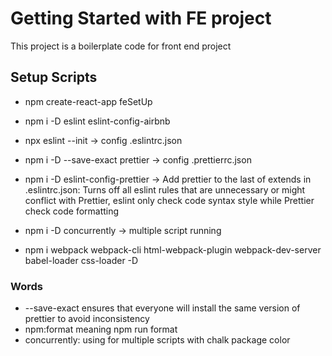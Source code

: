 # Getting Started with FE project

This project is a boilerplate code for front end project

## Setup Scripts

- npm create-react-app feSetUp
- npm i -D eslint eslint-config-airbnb
- npx eslint --init -> config .eslintrc.json
- npm i -D --save-exact prettier -> config .prettierrc.json
- npm i -D eslint-config-prettier -> Add prettier to the last of extends in .eslintrc.json:
Turns off all eslint rules that are unnecessary or might conflict with Prettier, eslint only check code syntax style while Prettier check code formatting
- npm i -D concurrently  -> multiple script running

- npm i webpack webpack-cli html-webpack-plugin webpack-dev-server babel-loader css-loader -D

### Words

- --save-exact ensures that everyone will install the same version of prettier to avoid inconsistency
- npm:format meaning npm run format
- concurrently: using for multiple scripts with chalk package color
